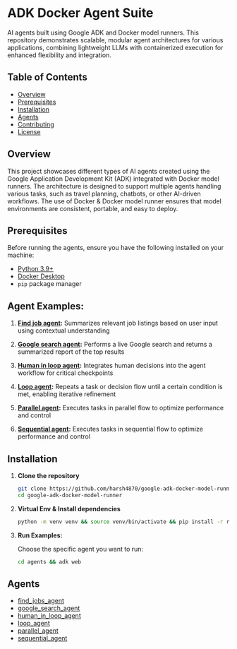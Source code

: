 # ADK Docker Agent Suite

AI agents built using Google ADK and Docker model runners. This repository demonstrates scalable, modular agent architectures for various applications, combining lightweight LLMs with containerized execution for enhanced flexibility and integration.

## Table of Contents
- [Overview](#overview)
- [Prerequisites](#prerequisites)
- [Installation](#installation)
- [Agents](#agents)
- [Contributing](#contributing)
- [License](#license)

## Overview

This project showcases different types of AI agents created using the Google Application Development Kit (ADK) integrated with Docker model runners. The architecture is designed to support multiple agents handling various tasks, such as travel planning, chatbots, or other AI-driven workflows. The use of Docker & Docker model runner ensures that model environments are consistent, portable, and easy to deploy.

## Prerequisites

Before running the agents, ensure you have the following installed on your machine:

- [Python 3.9+](https://www.python.org/downloads/)
- [Docker Desktop](https://www.docker.com/products/docker-desktop/)
- `pip` package manager

## Agent Examples:

1. **[Find job agent](#sentiment-analysis):** Summarizes relevant job listings based on user input using contextual understanding

2. **[Google search agent](#named-entity-recognition):** Performs a live Google search and returns a summarized report of the top results

3. **[Human in loop agent](#text-classification):** Integrates human decisions into the agent workflow for critical checkpoints

4. **[Loop agent](#text-summarization):** Repeats a task or decision flow until a certain condition is met, enabling iterative refinement

5. **[Parallel agent](#text-translation):** Executes tasks in parallel flow to optimize performance and control
  
6. **[Sequential agent](#text-translation):** Executes tasks in sequential flow to optimize performance and control

## Installation

1. **Clone the repository**

   ```bash
   git clone https://github.com/harsh4870/google-adk-docker-model-runner.git
   cd google-adk-docker-model-runner

2. **Virtual Env & Install dependencies**

   ```bash
   python -m venv venv && source venv/bin/activate && pip install -r requirements.txt

3. **Run Examples:**
   
   Choose the specific agent you want to run:

     ```bash
     cd agents && adk web

## Agents

- [find_jobs_agent](https://github.com/harsh4870/google-adk-docker-model-runner/tree/main/agents/find_jobs_agent)
- [google_search_agent](https://github.com/harsh4870/google-adk-docker-model-runner/tree/main/agents/google_search_agent)
- [human_in_loop_agent](https://github.com/harsh4870/google-adk-docker-model-runner/tree/main/agents/human_in_loop_agent)
- [loop_agent](https://github.com/harsh4870/google-adk-docker-model-runner/tree/main/agents/loop_agent)
- [parallel_agent](https://github.com/harsh4870/google-adk-docker-model-runner/tree/main/agents/parallel_agent)
- [sequential_agent](https://github.com/harsh4870/google-adk-docker-model-runner/tree/main/agents/sequential_agent)


